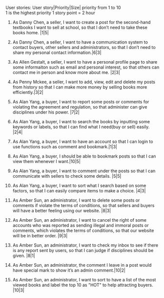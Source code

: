 User stories:
User story|Priority|Size|
priority from 1 to 10   
1 is the highest priority
1 story point = 2 hour
1.  As Danny Chen, a seller, I want to create a post for the second-hand textbooks I want to sell at school, so that I don’t need to take these books home. |1|5|
2.  As Danny Chen, a seller, I want to have a communication system to contact buyers, other sellers and administrators, so that I don’t need to share my personal contact information.|6|3|
3.  As Allen Gestalt, a seller, I want to have a personal profile page to share some informaiton such as email and personal interest, so that others can contact me in person and know more about me. |2|3|
4.  As Penny Mckee, a seller, I want to add, view, edit and delete my posts from history so that I can make more money by selling books more efficiently.|3|2|
5.  As Alan Yang, a buyer, I want to report some posts or comments for violating the agreement and regulation, so that administer can give disciplines under his power. |7|2|
6.  As Alan Yang, a buyer, I want to search the books by inputting some keywords or labels, so that I can find what I need(buy or sell) easily. |2|4|
7.  As Alan Yang, a buyer, I want to have an account so that I can login to use functions such as comment and bookmark.|1|3|

8.  As Alan Yang, a buyer, I should be able to bookmark posts so that I can view them whenever I want.|10|5|
9.  As Alan Yang, a buyer, I want to comment under the posts so that I can communicate with sellers to check some details. |5|5|
10. As Alan Yang, a buyer, I want to sort what I search based on some factors, so that I can easily compare items to make a choice. |4|3|
11. As Amber Sun, an administrator, I want to delete some posts or comments if violate the terms of conditions, so that sellers and buyers will have a better feeling using our website. |8|3|
12. As Amber Sun, an administrator, I want to cancel the right of some accounts who was reported as sending illegal and immoral posts or comments, which violates the terms of conditions, so that our website will be in better order. |9|3|
13. As Amber Sun, an administrator, I want to check my inbox to see if there is any report sent by users, so that I can judge if disciplines should be given. |8|1|
14. As Amber Sun, an administrator, the comment I leave in a post would have special mark to show it’s an admin comment.|10|2|
15. As Amber Sun, an administrator, I want to sort to have a list of the most viewed books and label the top 10 as "HOT" to help attracting buyers. |10|3|

